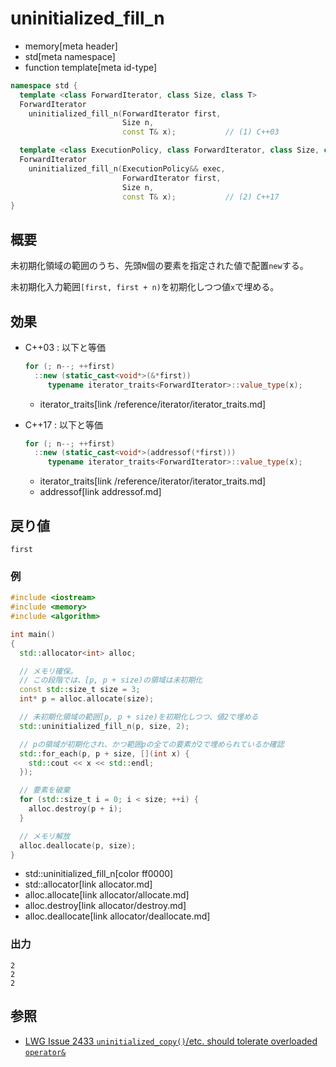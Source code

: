 # uninitialized_fill_n
* memory[meta header]
* std[meta namespace]
* function template[meta id-type]

```cpp
namespace std {
  template <class ForwardIterator, class Size, class T>
  ForwardIterator
    uninitialized_fill_n(ForwardIterator first,
                         Size n,
                         const T& x);           // (1) C++03

  template <class ExecutionPolicy, class ForwardIterator, class Size, class T>
  ForwardIterator
    uninitialized_fill_n(ExecutionPolicy&& exec,
                         ForwardIterator first,
                         Size n,
                         const T& x);           // (2) C++17
}
```

## 概要
未初期化領域の範囲のうち、先頭`N`個の要素を指定された値で配置`new`する。

未初期化入力範囲`[first, first + n)`を初期化しつつ値`x`で埋める。


## 効果
- C++03 : 以下と等価
    ```cpp
    for (; n--; ++first)
      ::new (static_cast<void*>(&*first))
         typename iterator_traits<ForwardIterator>::value_type(x);
    ```
    * iterator_traits[link /reference/iterator/iterator_traits.md]

- C++17 : 以下と等価
    ```cpp
    for (; n--; ++first)
      ::new (static_cast<void*>(addressof(*first)))
         typename iterator_traits<ForwardIterator>::value_type(x);
    ```
    * iterator_traits[link /reference/iterator/iterator_traits.md]
    * addressof[link addressof.md]


## 戻り値
`first`


### 例
```cpp example
#include <iostream>
#include <memory>
#include <algorithm>

int main()
{
  std::allocator<int> alloc;

  // メモリ確保。
  // この段階では、[p, p + size)の領域は未初期化
  const std::size_t size = 3;
  int* p = alloc.allocate(size);

  // 未初期化領域の範囲[p, p + size)を初期化しつつ、値2で埋める
  std::uninitialized_fill_n(p, size, 2);

  // pの領域が初期化され、かつ範囲pの全ての要素が2で埋められているか確認
  std::for_each(p, p + size, [](int x) {
    std::cout << x << std::endl;
  });

  // 要素を破棄
  for (std::size_t i = 0; i < size; ++i) {
    alloc.destroy(p + i);
  }

  // メモリ解放
  alloc.deallocate(p, size);
}
```
* std::uninitialized_fill_n[color ff0000]
* std::allocator[link allocator.md]
* alloc.allocate[link allocator/allocate.md]
* alloc.destroy[link allocator/destroy.md]
* alloc.deallocate[link allocator/deallocate.md]

### 出力
```
2
2
2
```


## 参照
- [LWG Issue 2433 `uninitialized_copy()`/etc. should tolerate overloaded `operator&`](https://wg21.cmeerw.net/lwg/issue2433)
